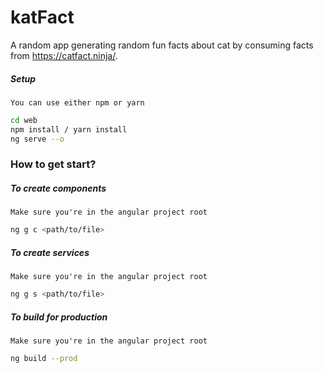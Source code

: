 # katFact

A random app generating random fun facts about cat by consuming facts from https://catfact.ninja/.

##### Setup
`You can use either npm or yarn`
```bash
cd web
npm install / yarn install
ng serve --o
```

### How to get start?
##### To create components
`Make sure you're in the angular project root`
```bash
ng g c <path/to/file>
```

##### To create services
`Make sure you're in the angular project root`
```bash
ng g s <path/to/file>
```

##### To build for production
`Make sure you're in the angular project root`
```bash
ng build --prod
```